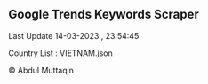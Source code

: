 

## Google Trends Keywords Scraper 
 
Last Update 14-03-2023 , 23:54:45

Country List :
VIETNAM.json



© Abdul Muttaqin 
